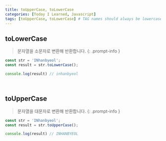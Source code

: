 ```yaml
---
title: toUpperCase, toLowerCase
categories: [Today I Learned, Javascript]
tags: [toUpperCase, toLowerCase] # TAG names should always be lowercase
---
```



## toLowerCase

> 문자열을 소문자로 변환해 반환합니다.
{: .prompt-info }


```js
const str = 'INhanbyeol';
const result = str.toLowerCase();

console.log(result) // inhanbyeol
```
<br>

## toUpperCase

> 문자열을 대문자로 변환해 반환합니다.
{: .prompt-info }

```js
const str = 'INhanbyeol';
const result = str.toUpperCase();

console.log(result) // INHANBYEOL
```